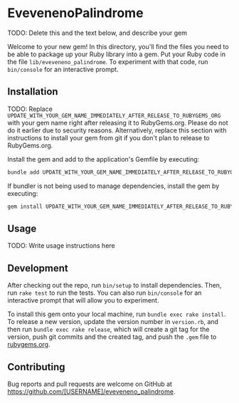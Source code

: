 # EvevenenoPalindrome

TODO: Delete this and the text below, and describe your gem

Welcome to your new gem! In this directory, you'll find the files you need to be able to package up your Ruby library into a gem. Put your Ruby code in the file `lib/eveveneno_palindrome`. To experiment with that code, run `bin/console` for an interactive prompt.

## Installation

TODO: Replace `UPDATE_WITH_YOUR_GEM_NAME_IMMEDIATELY_AFTER_RELEASE_TO_RUBYGEMS_ORG` with your gem name right after releasing it to RubyGems.org. Please do not do it earlier due to security reasons. Alternatively, replace this section with instructions to install your gem from git if you don't plan to release to RubyGems.org.

Install the gem and add to the application's Gemfile by executing:

```bash
bundle add UPDATE_WITH_YOUR_GEM_NAME_IMMEDIATELY_AFTER_RELEASE_TO_RUBYGEMS_ORG
```

If bundler is not being used to manage dependencies, install the gem by executing:

```bash
gem install UPDATE_WITH_YOUR_GEM_NAME_IMMEDIATELY_AFTER_RELEASE_TO_RUBYGEMS_ORG
```

## Usage

TODO: Write usage instructions here

## Development

After checking out the repo, run `bin/setup` to install dependencies. Then, run `rake test` to run the tests. You can also run `bin/console` for an interactive prompt that will allow you to experiment.

To install this gem onto your local machine, run `bundle exec rake install`. To release a new version, update the version number in `version.rb`, and then run `bundle exec rake release`, which will create a git tag for the version, push git commits and the created tag, and push the `.gem` file to [rubygems.org](https://rubygems.org).

## Contributing

Bug reports and pull requests are welcome on GitHub at https://github.com/[USERNAME]/eveveneno_palindrome.
